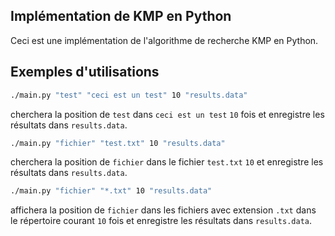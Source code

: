 ## Implémentation de KMP en Python

Ceci est une implémentation de l'algorithme de recherche KMP en Python.

## Exemples d'utilisations

```bash
./main.py "test" "ceci est un test" 10 "results.data"
```
cherchera la position de `test` dans `ceci est un test` `10` fois et enregistre les résultats dans `results.data`.

```bash
./main.py "fichier" "test.txt" 10 "results.data"
```
cherchera la position de `fichier` dans le fichier `test.txt` `10` et enregistre les résultats dans `results.data`.

```bash
./main.py "fichier" "*.txt" 10 "results.data"
```
affichera la position de `fichier` dans les fichiers avec extension `.txt` dans le répertoire courant `10` fois et enregistre les résultats dans `results.data`.